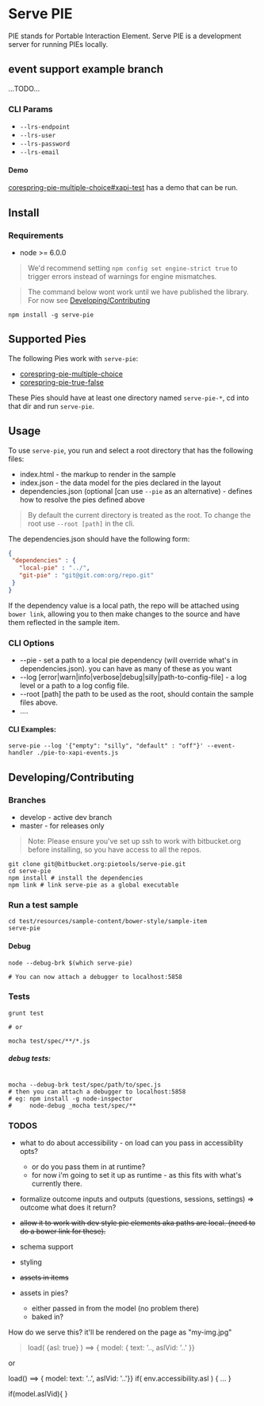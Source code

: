 # Serve PIE

PIE stands for Portable Interaction Element. Serve PIE is a  development server for running PIEs locally.


## event support example branch

...TODO...

### CLI Params

* `--lrs-endpoint`
* `--lrs-user`
* `--lrs-password`
* `--lrs-email`

#### Demo 
[corespring-pie-multiple-choice#xapi-test](https://bitbucket.org/pieelements/corespring-pie-multiple-choice/branch/xapi-test) has a demo that can be run.

## Install

### Requirements

* node >= 6.0.0

> We'd recommend setting `npm config set engine-strict true` to trigger errors instead of warnings for engine mismatches.


> The command below wont work until we have published the library. For now see [Developing/Contributing](#/Developing/Contributing)
```
npm install -g serve-pie

```
## Supported Pies  

The following Pies work with `serve-pie`: 

* [corespring-pie-multiple-choice](https://bitbucket.org/pieelements/corespring-pie-multiple-choice)
* [corespring-pie-true-false](https://bitbucket.org/pieelements/corespring-pie-true-false)

These Pies should have at least one directory named `serve-pie-*`, cd into that dir and run `serve-pie`.

## Usage

To use `serve-pie`, you run and select a root directory that has the following files:


* index.html - the markup to render in the sample
* index.json - the data model for the pies declared in the layout
* dependencies.json (optional [can use `--pie` as an alternative) - defines how to resolve the pies defined above

> By default the current directory is treated as the root. To change the root use `--root [path]` in the cli.

The dependencies.json should have the following form:
```json
{
 "dependencies" : {
   "local-pie" : "../",
   "git-pie" : "git@git.com:org/repo.git"
 } 
}
```

If the dependency value is a local path, the repo will be attached using `bower link`, allowing you to then make changes to the source and have them reflected in the sample item.

### CLI Options

* --pie - set a path to a local pie dependency (will override what's in dependencies.json). you can have as many of these as you want
* --log [error|warn|info|verbose|debug|silly|path-to-config-file] - a log level or a path to a log config file.
* --root [path] the path to be used as the root, should contain the sample files above.
* ....


#### CLI Examples: 

```
serve-pie --log '{"empty": "silly", "default" : "off"}' --event-handler ./pie-to-xapi-events.js
```


## Developing/Contributing


### Branches

* develop - active dev branch
* master - for releases only 

> Note: Please ensure you've set up ssh to work with bitbucket.org before installing, so you have access to all the repos.

```
git clone git@bitbucket.org:pietools/serve-pie.git
cd serve-pie
npm install # install the dependencies
npm link # link serve-pie as a global executable

```

### Run a test sample

```
cd test/resources/sample-content/bower-style/sample-item
serve-pie 
```

#### Debug

````
node --debug-brk $(which serve-pie)

# You can now attach a debugger to localhost:5858

````

### Tests

```
grunt test

# or 

mocha test/spec/**/*.js

```

##### debug tests: 

```

mocha --debug-brk test/spec/path/to/spec.js
# then you can attach a debugger to localhost:5858
# eg: npm install -g node-inspector
#     node-debug _mocha test/spec/**
```

### TODOS
* what to do about accessibility - on load can you pass in accessiblity opts?
  * or do you pass them in at runtime?
  * for now i'm going to set it up as runtime - as this fits with what's currently there.

* formalize outcome inputs and outputs (questions, sessions, settings) => outcome what does it return?
* ~~allow it to work with dev style pie elements aka paths are local. (need to do a bower link for these).~~
* schema support
* styling
* ~~assets in items~~
* assets in pies?
  * either passed in from the model (no problem there)
  * baked in?

<template>
  <img src="my-img.jpg"/>
</template>

How do we serve this? it'll be rendered on the page as "my-img.jpg"



> load( {asl: true} ) ==> { model: { text: '.., aslVid: '..' }}

or 

load() ==> { model: text: '..', aslVid: '..'}}
if( env.accessibility.asl ) {
  ...
} 

if(model.aslVid){
}

 
